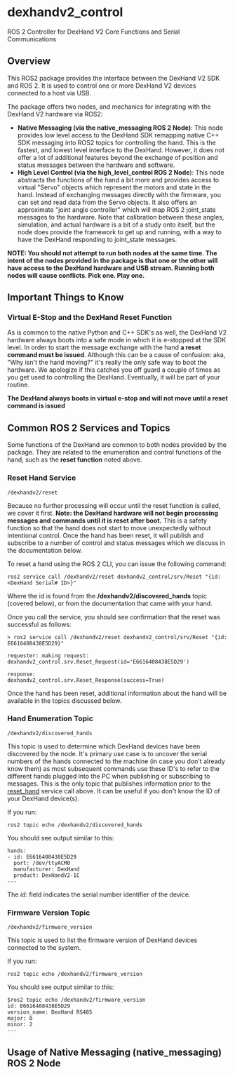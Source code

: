 # dexhandv2_control
ROS 2 Controller for DexHand V2 Core Functions and Serial Communications

## Overview
This ROS2 package provides the interface between the DexHand V2 SDK and ROS 2. It is used to control one or more DexHand V2 devices connected to a host via USB. 

The package offers two nodes, and mechanics for integrating with the DexHand V2 hardware via ROS2:

- **Native Messaging (via the native_messaging ROS 2 Node)**: This node provides low level access to the DexHand SDK remapping native C++ SDK messaging into ROS2 topics for controlling the hand. This is the fastest, and lowest level interface to the DexHand. However, it does not offer a lot of additional features beyond the exchange of position and status messages between the hardware and software.
- **High Level Control (via the high_level_control ROS 2 Node**): This node abstracts the functions of the hand a bit more and provides access to virtual "Servo" objects which represent the motors and state in the hand. Instead of exchanging messages directly with the firmware, you can set and read data from the Servo objects. It also offers an approximate "joint angle controller" which will map ROS 2 joint_state messages to the hardware. Note that calibration between these angles, simulation, and actual hardware is a bit of a study onto itself, but the node does provide the framework to get up and running, with a way to have the DexHand responding to joint_state messages.

**NOTE: You should not attempt to run both nodes at the same time. The intent of the nodes provided in the package is that one or the other will have access to the DexHand hardware and USB stream. Running both nodes will cause conflicts. Pick one. Play one.**

## Important Things to Know

### Virtual E-Stop and the DexHand Reset Function

As is common to the native Python and C++ SDK's as well, the DexHand V2 hardware always boots into a safe mode in which it is e-stopped at the SDK level. In order to start the message exchange with the hand **a reset command must be issued**. Although this can be a cause of confusion: aka, "Why isn't the hand moving?" it's really the only safe way to boot the hardware. We apologize if this catches you off guard a couple of times as you get used to controlling the DexHand. Eventually, it will be part of your routine.

**The DexHand always boots in virtual e-stop and will not move until a reset command is issued**


## Common ROS 2 Services and Topics

Some functions of the DexHand are common to both nodes provided by the package. They are related to the enumeration and control functions of the hand, such as the **reset function** noted above.


### Reset Hand Service
```/dexhandv2/reset```

Because no further processing will occur until the reset function is called, we cover it first. **Note: the DexHand hardware will not begin processing messages and commands until it is reset after boot.** This is a safety function so that the hand does not start to move unexpectedly without intentional control. Once the hand has been reset, it will publish and subscribe to a number of control and status messages which we discuss in the documentation below. 

To reset a hand using the ROS 2 CLI, you can issue the following command:
```
ros2 service call /dexhandv2/reset dexhandv2_control/srv/Reset "{id: <DexHand Serial# ID>}"
```
Where the id is found from the **/dexhandv2/discovered_hands** topic (covered below), or from the documentation that came with your hand. 

Once you call the service, you should see confirmation that the reset was successful as follows:
```
> ros2 service call /dexhandv2/reset dexhandv2_control/srv/Reset "{id: E6616408438E5D29}"

requester: making request: dexhandv2_control.srv.Reset_Request(id='E6616408438E5D29')

response:
dexhandv2_control.srv.Reset_Response(success=True)
```

Once the hand has been reset, additional information about the hand will be available in the topics discussed below.


### Hand Enumeration Topic
```/dexhandv2/discovered_hands```

This topic is used to determine which DexHand devices have been discovered by the node. It's primary use case is to uncover the serial numbers of the hands connected to the machine (in case you don't already know them) as most subsequent commands use these ID's to refer to the different hands plugged into the PC when publishing or subscribing to messages. This is the only topic that publishes information prior to the [reset_hand](#reset-hand-service) service call above. It can be useful if you don't know the ID of your DexHand device(s).

If you run:
```
ros2 topic echo /dexhandv2/discovered_hands
```

You should see output similar to this:
```
hands:
- id: E6616408438E5D29
  port: /dev/ttyACM0
  manufacturer: DexHand
  product: DexHandV2-1C
---
```

The _id:_ field indicates the serial number identifier of the device.

### Firmware Version Topic
```/dexhandv2/firmware_version```

This topic is used to list the firmware version of DexHand devices connected to the system. 

If you run:
```
ros2 topic echo /dexhandv2/firmware_version
```

You should see output similar to this:
```
$ros2 topic echo /dexhandv2/firmware_version 
id: E6616408438E5D29
version_name: DexHand RS485
major: 0
minor: 2
---

```








## Usage of Native Messaging (native_messaging) ROS 2 Node
